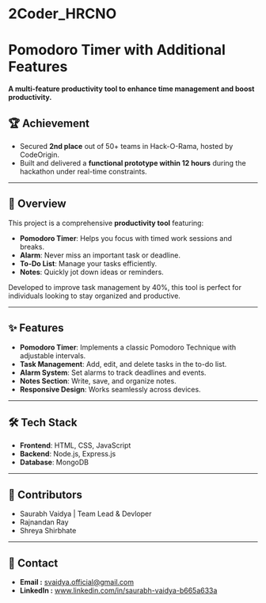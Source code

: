 # 2Coder_HRCNO
# Pomodoro Timer with Additional Features  
**A multi-feature productivity tool to enhance time management and boost productivity.**  

## 🏆 Achievement  
- Secured **2nd place** out of 50+ teams in Hack-O-Rama, hosted by CodeOrigin.  
- Built and delivered a **functional prototype within 12 hours** during the hackathon under real-time constraints.  

---

## 📖 Overview  
This project is a comprehensive **productivity tool** featuring:  
- **Pomodoro Timer**: Helps you focus with timed work sessions and breaks.  
- **Alarm**: Never miss an important task or deadline.  
- **To-Do List**: Manage your tasks efficiently.  
- **Notes**: Quickly jot down ideas or reminders.  

Developed to improve task management by 40%, this tool is perfect for individuals looking to stay organized and productive.  

---

## ✨ Features  
- **Pomodoro Timer**: Implements a classic Pomodoro Technique with adjustable intervals.  
- **Task Management**: Add, edit, and delete tasks in the to-do list.  
- **Alarm System**: Set alarms to track deadlines and events.  
- **Notes Section**: Write, save, and organize notes.  
- **Responsive Design**: Works seamlessly across devices.  

---

## 🛠 Tech Stack  
- **Frontend**: HTML, CSS, JavaScript  
- **Backend**: Node.js, Express.js  
- **Database**: MongoDB  

---

## 🚀 Contributors 
* Saurabh Vaidya | Team Lead & Devloper
* Rajnandan Ray
* Shreya Shirbhate

---

## 📧 Contact
- **Email :** svaidya.official@gmail.com
- **LinkedIn :** www.linkedin.com/in/saurabh-vaidya-b665a633a
   

